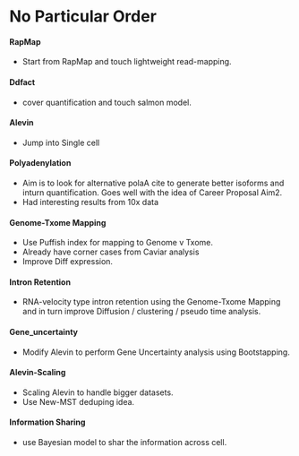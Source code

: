No Particular Order
=====

#### RapMap
* Start from RapMap and touch lightweight read-mapping.

#### Ddfact
* cover quantification and touch salmon model.

#### Alevin
* Jump into Single cell

#### Polyadenylation
* Aim is to look for alternative polaA cite to generate better isoforms and inturn quantification. Goes well with the idea of Career Proposal Aim2.
* Had interesting results from 10x data

#### Genome-Txome Mapping
* Use Puffish index for mapping to Genome v Txome.
* Already have corner cases from Caviar analysis
* Improve Diff expression.

#### Intron Retention
* RNA-velocity type intron retention using the Genome-Txome Mapping and in turn improve Diffusion / clustering / pseudo time analysis.

#### Gene_uncertainty
* Modify Alevin to perform Gene Uncertainty analysis using Bootstapping.

#### Alevin-Scaling
* Scaling Alevin to handle bigger datasets.
* Use New-MST deduping idea.

#### Information Sharing
* use Bayesian model to shar the information across cell.
